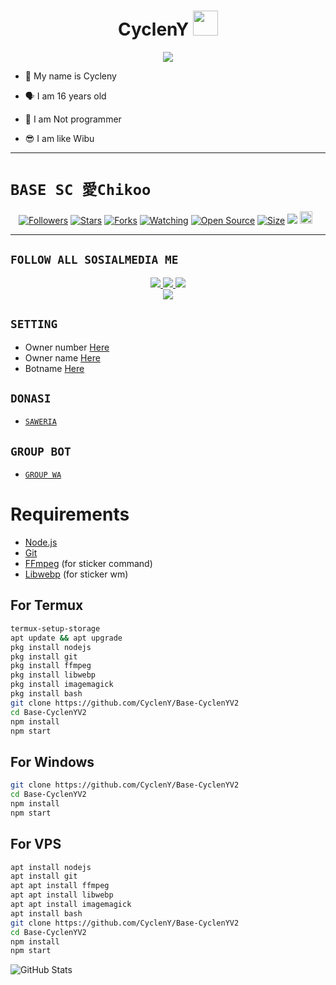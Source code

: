 <h1 align="center">CyclenY <img src="https://user-images.githubusercontent.com/1303154/88677602-1635ba80-d120-11ea-84d8-d263ba5fc3c0.gif" width="40px" alt=""><br></h1>
<p align="center">
<img src="https://i.ibb.co/kMNbw3m/chikoo.jpg" />
</p>

<p align="center">

- 👼 My name is Cycleny

- 🗣️ I am 16 years old 

- 🔭 I am Not programmer
 
- 😎 I am like Wibu
</p>

------

# ```BASE SC 愛Chikoo```
<p align="center">
<a href="https://github.com/CyclenY/followers"><img title="Followers" src="https://img.shields.io/github/followers/CyclenY?color=red&style=flat-square"></a>
<a href="https://github.com/CyclenY/Base-CyclenYV2/stargazers/"><img title="Stars" src="https://img.shields.io/github/stars/CyclenY/Base-CyclenYV2?color=blue&style=flat-square"></a>
<a href="https://github.com/CyclenY/Base-CyclenYV2/network/members"><img title="Forks" src="https://img.shields.io/github/forks/CyclenY/Base-CyclenYV2?color=red&style=flat-square"></a>
<a href="https://github.com/CyclenY/Base-CyclenYV2/watchers"><img title="Watching" src="https://img.shields.io/github/watchers/CyclenY/Base-CyclenYV2?label=Watchers&color=blue&style=flat-square"></a>
<a href="https://github.com/CyclenY/Base-CyclenYV2"><img title="Open Source" src="https://badges.frapsoft.com/os/v2/open-source.svg?v=103"></a>
<a href="https://github.com/CyclenY/Base-CyclenYV2/"><img title="Size" src="https://img.shields.io/github/repo-size/CyclenY/Base-CyclenYV2?style=flat-square&color=green"></a>
<a href="https://hits.seeyoufarm.com"><img src="https://hits.seeyoufarm.com/api/count/incr/badge.svg?url=https%3A%2F%2Fgithub.com%2FCyclenY%2FBase-CyclenYV2&count_bg=%2379C83D&title_bg=%23555555&icon=probot.svg&icon_color=%2300FF6D&title=hits&edge_flat=false"/></a>
<a href="https://github.com/CyclenY/Base-CyclenYV2/graphs/commit-activity"><img height="20" src="https://img.shields.io/badge/Maintained%3F-yes-green.svg"></a>&nbsp;&nbsp;
</p>
<p align='center'>
    </p>

-------

## ```FOLLOW ALL SOSIALMEDIA ME```
<p align="center">
<a href="https://instagram.com/rifkyekaxyz"><img src="https://img.shields.io/badge/Instagram-E4405F?style=for-the-badge&logo=instagram&logoColor=white"/> 
<a href="https://wa.me/6281289682492"><img src="https://img.shields.io/badge/WhatsApp-25D366?style=for-the-badge&logo=whatsapp&logoColor=white" />
<a href="https://www.youtube.com/channel/UCEMlNO1Cv3OZ-AXOa-SEMzA"><img src="https://img.shields.io/badge/YouTube CyclenY-ff0000?style=for-the-badge&logo=youtube&logoColor=ff000000&link=https://www.youtube.com/channel/UCEMlNO1Cv3OZ-AXOa-SEMzA" /><br>
<a href="https://vt.tiktok.com/ZSe9gDbfR"><img src="https://img.shields.io/badge/Tiktok CyclenY-black?style=for-the-badge&logo=tiktok&logoColor=ff000000&link=https://tiktok.com/@im_chikoo" /></a>
</p>

## ```SETTING```

- Owner number [Here](https://github.com/CyclenY/Base-CyclenYV2/blob/src/setting.json#L4)
- Owner name [Here](https://github.com/CyclenY/Base-CyclenYV2/blob/src/setting.json#L13)
- Botname [Here](https://github.com/CyclenY/Base-CyclenYV2/blob/src/setting.json#L14)

## ```DONASI```

- [`SAWERIA`](https://saweria.co/ZeroYT7)

## ```GROUP BOT```

- [`GROUP WA`](https://chat.whatsapp.com/BM0HVJKYR2BI8JJUlQO2ue)

# Requirements
* [Node.js](https://nodejs.org/en/)
* [Git](https://git-scm.com/downloads)
* [FFmpeg](https://www.gyan.dev/ffmpeg/builds/) (for sticker command)
* [Libwebp](https://developers.google.com/speed/webp/download) (for sticker wm)

## For Termux
```bash
termux-setup-storage
apt update && apt upgrade
pkg install nodejs
pkg install git 
pkg install ffmpeg
pkg install libwebp 
pkg install imagemagick
pkg install bash
git clone https://github.com/CyclenY/Base-CyclenYV2
cd Base-CyclenYV2
npm install
npm start
```
## For Windows
```bash
git clone https://github.com/CyclenY/Base-CyclenYV2
cd Base-CyclenYV2
npm install
npm start
```
## For VPS
```bash
apt install nodejs 
apt install git 
apt apt install ffmpeg 
apt apt install libwebp 
apt apt install imagemagick
apt install bash
git clone https://github.com/CyclenY/Base-CyclenYV2
cd Base-CyclenYV2
npm install
npm start
```

 
 
 ![GitHub Stats](https://github-readme-stats.vercel.app/api?username=CyclenY&theme=radical)
